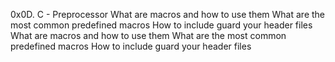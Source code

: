 0x0D. C - Preprocessor
What are macros and how to use them
What are the most common predefined macros
How to include guard your header files
What are macros and how to use them
What are the most common predefined macros
How to include guard your header files

